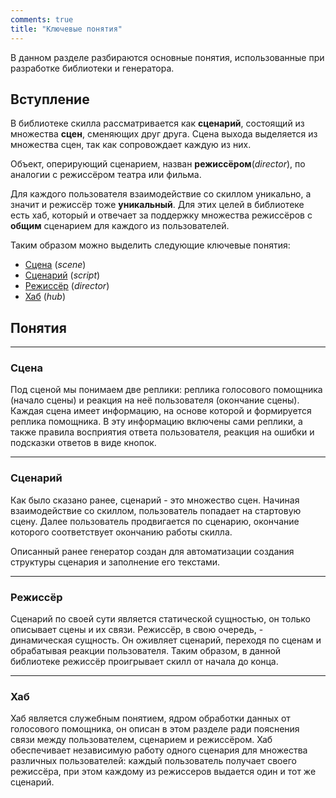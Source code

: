 ```yaml
---
comments: true
title: "Ключевые понятия"
---
```


В данном разделе разбираются основные понятия, использованные при разработке библиотеки и генератора.


## Вступление
В библиотеке скилла рассматривается как **сценарий**, состоящий из множества **сцен**, сменяющих друг друга. Сцена выхода
выделяется из множества сцен, так как сопровождает каждую из них.

Объект, оперирующий сценарием, назван **режиссёром**(*director*), по аналогии с режиссёром театра или фильма. 

Для каждого пользователя взаимодействие со скиллом уникально, а значит и режиссёр тоже **уникальный**. Для этих целей
в библиотеке есть хаб, который и отвечает за поддержку множества режиссёров с **общим** сценарием для каждого из пользователей.

Таким образом можно выделить следующие ключевые понятия:

* [Сцена](#scene) (*scene*)
* [Сценарий](#script) (*script*)
* [Режиссёр](#director) (*director*)
* [Хаб](#hub) (*hub*)


## Понятия

-------------------------------------
### <a id="scene"></a>Сцена

Под сценой мы понимаем две реплики: реплика голосового помощника (начало сцены) и реакция на неё пользователя (окончание сцены).
Каждая сцена имеет информацию, на основе которой и формируется реплика помощника. В эту информацию включены сами реплики, 
а также правила восприятия ответа пользователя, реакция на ошибки и подсказки ответов в виде кнопок.

-------------------------------------

### <a id="script"></a>Сценарий

Как было сказано ранее, сценарий - это множество сцен. Начиная взаимодействие со скиллом, пользователь попадает на стартовую сцену.
Далее пользователь продвигается по сценарию, окончание которого соответствует окончанию работы скилла.

Описанный ранее генератор создан для автоматизации создания структуры сценария и заполнение его текстами.

-------------------------------------
### <a id="director"></a>Режиссёр

Сценарий по своей сути является статической сущностью, он только описывает сцены и их связи. Режиссёр, в свою очередь, - динамическая сущность.
Он оживляет сценарий, переходя по сценам и обрабатывая реакции пользователя. 
Таким образом, в данной библиотеке режиссёр проигрывает скилл от начала до конца.

-------------------------------------
### <a id="hub"></a> Хаб

Хаб является служебным понятием, ядром обработки данных от голосового помощника, он описан в этом разделе ради пояснения связи между пользователем, сценарием и режиссёром. 
Хаб обеспечивает независимую работу одного сценария для множества различных пользователей: каждый пользователь получает своего режиссёра, при этом каждому из режиссеров выдается один и тот же сценарий. 
